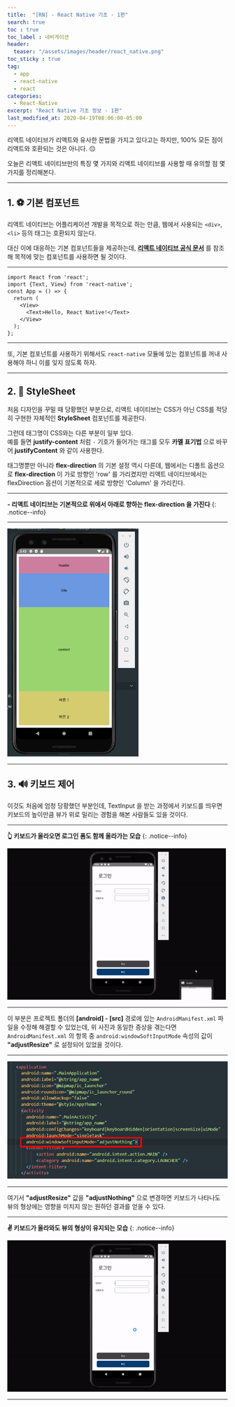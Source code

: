 ```yaml
---
title:  "[RN] - React Native 기초 - 1편"
search: true
toc : true
toc_label : 네비게이션
header:
  teaser: "/assets/images/header/react_native.png"
toc_sticky : true
tag:
  - app
  - react-native
  - react
categories:
  - React-Native
excerpt: "React Native 기초 정보 - 1편"
last_modified_at: 2020-04-19T08:06:00-05:00
---
```


리액트 네이티브가 리액트와 유사한 문법을 가지고 있다고는 하지만, 100% 모든 점이 리액트와 호환되는 것은 아니다. 😔  

오늘은 리액트 네이티브만의 특징 몇 가지와 리액트 네이티브를 사용할 때 유의할 점 몇 가지를 정리해본다.   

---

## 1. ⚽ 기본 컴포넌트

리액트 네이티브는 어플리케이션 개발을 목적으로 하는 만큼, 웹에서 사용되는 `<div>`, `<li>` 등의 태그는 호환되지 않는다.   

대신 이에 대응하는 기본 컴포넌트들을 제공하는데, [**리액트 네이티브 공식 문서**](https://reactnative.dev/docs/components-and-apis) 를 참조해 목적에 맞는 컴포넌트를 사용하면 될 것이다.   

---

```react
import React from 'react';
import {Text, View} from 'react-native';
const App = () => {
  return (
    <View>
      <Text>Hello, React Native!</Text>
    </View>
  );
};
```

---

또, 기본 컴포넌트를 사용하기 위해서도 `react-native` 모듈에 있는 컴포넌트를 꺼내 사용해야 하니 이를 잊지 않도록 하자.

---

## 2. 🎨 StyleSheet

처음 디자인을 꾸밀 때 당황했던 부분으로, 리액트 네이티브는 CSS가 아닌 CSS를 적당히 구현한 자체적인 **StyleSheet** 컴포넌트를 제공한다.

그런데 태그명이 CSS와는 다른 부분이 일부 있다.   
예를 들면 **justify-content** 처럼 `-` 기호가 들어가는 태그를 모두 **카멜 표기법** 으로 바꾸어 **justifyContent** 와 같이 사용한다.   

태그명뿐만 아니라 **flex-direction** 의 기본 설정 역시 다른데, 웹에서는 디폴트 옵션으로 **flex-direction** 이 가로 방향인 'row' 를 가리켰지만 리액트 네이티브에서는 flexDirection 옵션이 기본적으로 세로 방향인 'Column' 을 가리킨다.

---

**- 리액트 네이티브는 기본적으로 위에서 아래로 향하는 flex-direction 을 가진다**
{: .notice--info}

---

<img src = "/assets/images/2020-04-19-react-native-기초-정리-1/column.PNG" width = "300">

---

## 3. 🔊 키보드 제어   

이것도 처음에 엄청 당황했던 부분인데, TextInput 을 받는 과정에서 키보드를 띄우면 키보드의 높이만큼 뷰가 위로 밀리는 경험을 해본 사람들도 있을 것이다.   

---

**👆 키보드가 올라오면 로그인 폼도 함께 올라가는 모습**
{: .notice--info}

<img src = "/assets/images/2020-04-19-react-native-기초-정리-1/resize.gif" width = "500">

---

이 부분은 프로젝트 폴더의 **[android] - [src]** 경로에 있는 `AndroidManifest.xml` 파일을 수정해 해결할 수 있었는데, 위 사진과 동일한 증상을 겪는다면 `AndroidManifest.xml` 의 항목 중 `android:windowSoftInputMode` 속성의 값이 **"adjustResize"** 로 설정되어 있었을 것이다.   

---

<img src = "/assets/images/2020-04-19-react-native-기초-정리-1/manifest.PNG">

---

여기서 **"adjustResize"** 값을 **"adjustNothing"** 으로 변경하면 키보드가 나타나도 뷰의 형상에는 영향을 미치지 않는 원하던 결과를 얻을 수 있다.

---

**✌ 키보드가 올라와도 뷰의 형상이 유지되는 모습**
{: .notice--info}

<img src = "/assets/images/2020-04-19-react-native-기초-정리-1/nothing.gif" width = "500">

---
